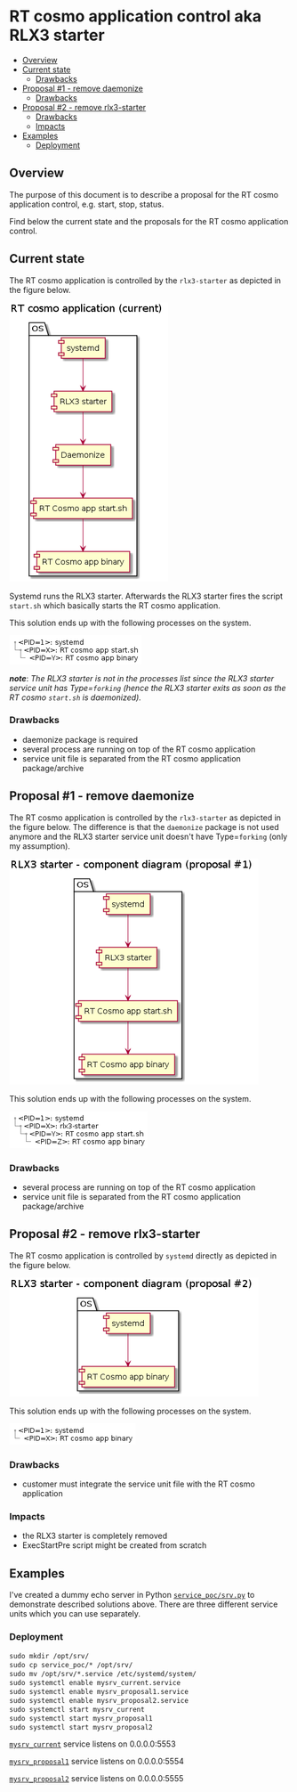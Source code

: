 # RT cosmo application control aka RLX3 starter

- [Overview](#overview)
- [Current state](#current-state)
    - [Drawbacks](#drawbacks)
- [Proposal #1 - remove daemonize](#proposal-1---remove-daemonize)
    - [Drawbacks](#drawbacks-1)
- [Proposal #2 - remove rlx3-starter](#proposal-2---remove-rlx3-starter)
    - [Drawbacks](#drawbacks-2)
    - [Impacts](#impacts)
- [Examples](#examples)
    - [Deployment](#deployment)

## Overview

The purpose of this document is to describe a proposal for the RT cosmo application control, e.g. start, stop, status.

Find below the current state and the proposals for the RT cosmo application control.

## Current state

The RT cosmo application is controlled by the ```rlx3-starter``` as depicted in the figure below.

![RT cosmo current - components](0_rtcosmo_app_mng_component_current.png)

Systemd runs the RLX3 starter. Afterwards the RLX3 starter fires the script ```start.sh``` which basically starts the RT cosmo application.

This solution ends up with the following processes on the system.

![RT cosmo current - process tree](0_rtcosmo_app_mng_tree_current.png)

***note***: *The RLX3 starter is not in the processes list since the RLX3 starter service unit has Type=```forking``` (hence the RLX3 starter exits as soon as the RT cosmo ```start.sh``` is daemonized).*

### Drawbacks
- daemonize package is required
- several process are running on top of the RT cosmo application
- service unit file is separated from the RT cosmo application package/archive

## Proposal #1 - remove daemonize

The RT cosmo application is controlled by the ```rlx3-starter``` as depicted in the figure below. The difference is that the ```daemonize``` package is not used anymore and the RLX3 starter service unit doesn't have Type=```forking``` (only my assumption).

![RT cosmo proposal #1 - components](1_rtcosmo_app_mng_component_proposal1.png)

This solution ends up with the following processes on the system.

![RT cosmo current - process tree](1_rtcosmo_app_mng_tree_proposal1.png)

### Drawbacks
- several process are running on top of the RT cosmo application
- service unit file is separated from the RT cosmo application package/archive

## Proposal #2 - remove rlx3-starter

The RT cosmo application is controlled by ```systemd``` directly as depicted in the figure below.

![RT cosmo proposal #2 - components](2_rtcosmo_app_mng_component_proposal2.png)

This solution ends up with the following processes on the system.

![RT cosmo proposal #2 - process tree](2_rtcosmo_app_mng_tree_proposal2.png)

### Drawbacks
- customer must integrate the service unit file with the RT cosmo application

### Impacts
- the RLX3 starter is completely removed
- ExecStartPre script might be created from scratch

## Examples
I've created a dummy echo server in Python [```service_poc/srv.py```](service_poc/srv.py) to demonstrate described solutions above.
There are three different service units which you can use separately.

### Deployment
```
sudo mkdir /opt/srv/
sudo cp service_poc/* /opt/srv/
sudo mv /opt/srv/*.service /etc/systemd/system/
sudo systemctl enable mysrv_current.service
sudo systemctl enable mysrv_proposal1.service
sudo systemctl enable mysrv_proposal2.service
sudo systemctl start mysrv_current
sudo systemctl start mysrv_proposal1
sudo systemctl start mysrv_proposal2
```

[```mysrv_current```](service_poc/mysrv_current.service) service listens on 0.0.0.0:5553

[```mysrv_proposal1```](service_poc/mysrv_proposal1.service) service listens on 0.0.0.0:5554

[```mysrv_proposal2```](service_poc/mysrv_proposal2.service) service listens on 0.0.0.0:5555
